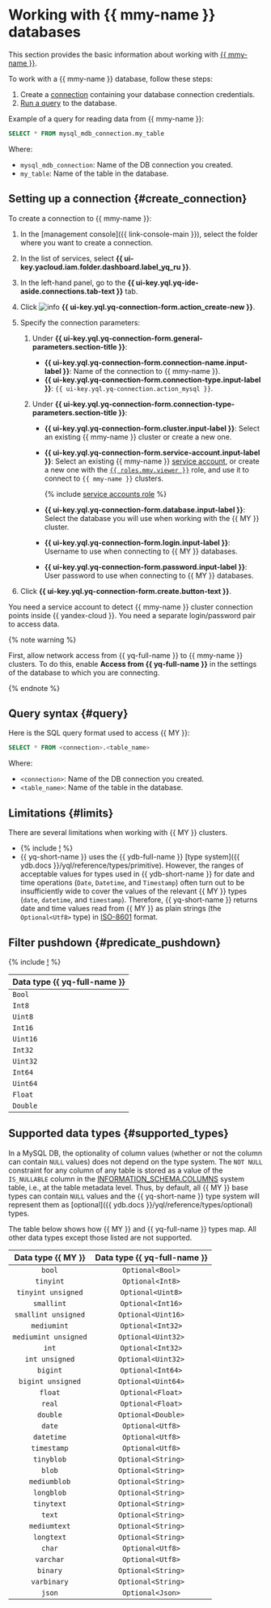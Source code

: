 # Working with {{ mmy-name }} databases

This section provides the basic information about working with [{{ mmy-name }}](https://yandex.cloud/ru/services/managed-mysql).

To work with a {{ mmy-name }} database, follow these steps:
1. Create a [connection](../concepts/glossary.md#connection) containing your database connection credentials.
1. [Run a query](#query) to the database.

Example of a query for reading data from {{ mmy-name }}:

```sql
SELECT * FROM mysql_mdb_connection.my_table
```

Where:
* `mysql_mdb_connection`: Name of the DB connection you created.
* `my_table`: Name of the table in the database.


## Setting up a connection {#create_connection}

To create a connection to {{ mmy-name }}:
1. In the [management console]({{ link-console-main }}), select the folder where you want to create a connection.
1. In the list of services, select **{{ ui-key.yacloud.iam.folder.dashboard.label_yq_ru }}**.
1. In the left-hand panel, go to the **{{ ui-key.yql.yq-ide-aside.connections.tab-text }}** tab.
1. Click ![info](../../_assets/console-icons/plus.svg) **{{ ui-key.yql.yq-connection-form.action_create-new }}**.
1. Specify the connection parameters:

   1. Under **{{ ui-key.yql.yq-connection-form.general-parameters.section-title }}**:

      * **{{ ui-key.yql.yq-connection-form.connection-name.input-label }}**: Name of the connection to {{ mmy-name }}.
      * **{{ ui-key.yql.yq-connection-form.connection-type.input-label }}**: `{{ ui-key.yql.yq-connection.action_mysql }}`.

   1. Under **{{ ui-key.yql.yq-connection-form.connection-type-parameters.section-title }}**:

      * **{{ ui-key.yql.yq-connection-form.cluster.input-label }}**: Select an existing {{ mmy-name }} cluster or create a new one.
      * **{{ ui-key.yql.yq-connection-form.service-account.input-label }}**: Select an existing {{ mmy-name }} [service account](../../iam/concepts/users/service-accounts.md), or create a new one with the [`{{ roles.mmy.viewer }}`](../../managed-mysql/security/index.md#managed-mysql-viewer) role, and use it to connect to `{{ mmy-name }}` clusters.

        {% include [service accounts role](../../_includes/query/service-accounts-role.md) %}

      * **{{ ui-key.yql.yq-connection-form.database.input-label }}**: Select the database you will use when working with the {{ MY }} cluster.
      * **{{ ui-key.yql.yq-connection-form.login.input-label }}**: Username to use when connecting to {{ MY }} databases.
      * **{{ ui-key.yql.yq-connection-form.password.input-label }}**: User password to use when connecting to {{ MY }} databases.


1. Click **{{ ui-key.yql.yq-connection-form.create.button-text }}**.

You need a service account to detect {{ mmy-name }} cluster connection points inside {{ yandex-cloud }}. You need a separate login/password pair to access data.

{% note warning %}

First, allow network access from {{ yq-full-name }} to {{ mmy-name }} clusters. To do this, enable **Access from {{ yq-full-name }}** in the settings of the database to which you are connecting.

{% endnote %}

## Query syntax {#query}
Here is the SQL query format used to access {{ MY }}:

```sql
SELECT * FROM <connection>.<table_name>
```

Where:
* `<connection>`: Name of the DB connection you created.
* `<table_name>`: Name of the table in the database.

## Limitations {#limits}

There are several limitations when working with {{ MY }} clusters.

* {% include [!](_includes/supported_requests.md) %}
* {{ yq-short-name }} uses the {{ ydb-full-name }} [type system]({{ ydb.docs }}/yql/reference/types/primitive). However, the ranges of acceptable values for types used in {{ ydb-short-name }} for date and time operations (`Date`, `Datetime`, and `Timestamp`) often turn out to be insufficiently wide to cover the values of the relevant {{ MY }} types (`date`, `datetime`, and `timestamp`). Therefore, {{ yq-short-name }} returns date and time values read from {{ MY }} as plain strings (the `Optional<Utf8>` type) in [ISO-8601](https://www.iso.org/iso-8601-date-and-time-format.html) format.

## Filter pushdown {#predicate_pushdown}

{% include [!](_includes/predicate_pushdown.md) %}

|Data type {{ yq-full-name }}|
|----|
|`Bool`|
|`Int8`|
|`Uint8`|
|`Int16`|
|`Uint16`|
|`Int32`|
|`Uint32`|
|`Int64`|
|`Uint64`|
|`Float`|
|`Double`|

## Supported data types {#supported_types}

In a MySQL DB, the optionality of column values (whether or not the column can contain `NULL` values) does not depend on the type system. The `NOT NULL` constraint for any column of any table is stored as a value of the `IS_NULLABLE` column in the [INFORMATION_SCHEMA.COLUMNS](https://dev.mysql.com/doc/refman/8.4/en/information-schema-columns-table.html) system table, i.e., at the table metadata level. Thus, by default, all {{ MY }} base types can contain `NULL` values and the {{ yq-short-name }} type system will represent them as [optional]({{ ydb.docs }}/yql/reference/types/optional) types. 

The table below shows how {{ MY }} and {{ yq-full-name }} types map. All other data types except those listed are not supported.

| Data type {{ MY }} | Data type {{ yq-full-name }} |
| :---: | :---: |
|`bool`|`Optional<Bool>`|
|`tinyint`|`Optional<Int8>`|
|`tinyint unsigned`|`Optional<Uint8>`|
|`smallint`|`Optional<Int16>`|
|`smallint unsigned`|`Optional<Uint16>`|
|`mediumint`|`Optional<Int32>`|
|`mediumint unsigned`|`Optional<Uint32>`|
|`int`|`Optional<Int32>`|
|`int unsigned`|`Optional<Uint32>`|
|`bigint`|`Optional<Int64>`|
|`bigint unsigned`|`Optional<Uint64>`|
|`float`|`Optional<Float>`|
|`real`|`Optional<Float>`|
|`double`|`Optional<Double>`|
|`date`|`Optional<Utf8>`|
|`datetime`|`Optional<Utf8>`|
|`timestamp`|`Optional<Utf8>`|
|`tinyblob`|`Optional<String>`|
|`blob`|`Optional<String>`|
|`mediumblob`|`Optional<String>`|
|`longblob`|`Optional<String>`|
|`tinytext`|`Optional<String>`|
|`text`|`Optional<String>`|
|`mediumtext`|`Optional<String>`|
|`longtext`|`Optional<String>`|
|`char`|`Optional<Utf8>`|
|`varchar`|`Optional<Utf8>`|
|`binary`|`Optional<String>`|
|`varbinary`|`Optional<String>`|
|`json`|`Optional<Json>`|